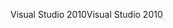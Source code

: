 <span data-ttu-id="e37b9-101">Visual Studio 2010</span><span class="sxs-lookup"><span data-stu-id="e37b9-101">Visual Studio 2010</span></span>